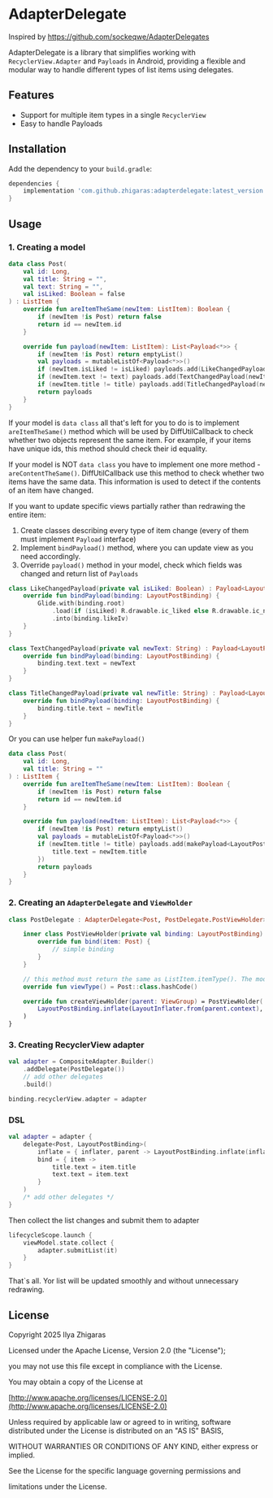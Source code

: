 # AdapterDelegate

Inspired by https://github.com/sockeqwe/AdapterDelegates

AdapterDelegate is a library that simplifies working with `RecyclerView.Adapter` and `Payloads` in Android, providing a flexible and modular way to handle different types of list items using delegates.

## Features

- Support for multiple item types in a single `RecyclerView`
- Easy to handle Payloads

## Installation

Add the dependency to your `build.gradle`:

```gradle
dependencies {
    implementation 'com.github.zhigaras:adapterdelegate:latest_version'
}
```

## Usage

### 1. Creating a model

```kotlin
data class Post(
    val id: Long,
    val title: String = "",
    val text: String = "",
    val isLiked: Boolean = false
) : ListItem {
    override fun areItemTheSame(newItem: ListItem): Boolean {
        if (newItem !is Post) return false
        return id == newItem.id
    }

    override fun payload(newItem: ListItem): List<Payload<*>> {
        if (newItem !is Post) return emptyList()
        val payloads = mutableListOf<Payload<*>>()
        if (newItem.isLiked != isLiked) payloads.add(LikeChangedPayload(newItem.isLiked))
        if (newItem.text != text) payloads.add(TextChangedPayload(newItem.text))
        if (newItem.title != title) payloads.add(TitleChangedPayload(newItem.title))
        return payloads
    }
}
```

If your model is `data class` all that's left for you to do is to implement `areItemTheSame()` method
which will be used by DiffUtilCallback to check whether two objects represent the same item.
For example, if your items have unique ids, this method should check their id equality.

If your model is NOT `data class` you have to implement one more method - `areContentTheSame()`. 
DiffUtilCallback use this method to check whether two items have the same data.
This information is used to detect if the contents of an item have changed.

If you want to update specific views partially rather than redrawing the entire item:
1. Create classes describing every type of item change (every of them must implement `Payload` interface)
2. Implement `bindPayload()` method, where you can update view as you need accordingly.
3. Override `payload()` method in your model, check which fields was changed and return list of `Payloads`

```kotlin
class LikeChangedPayload(private val isLiked: Boolean) : Payload<LayoutPostBinding> {
    override fun bindPayload(binding: LayoutPostBinding) {
        Glide.with(binding.root)
            .load(if (isLiked) R.drawable.ic_liked else R.drawable.ic_not_liked)
            .into(binding.likeIv)
    }
}

class TextChangedPayload(private val newText: String) : Payload<LayoutPostBinding> {
    override fun bindPayload(binding: LayoutPostBinding) {
        binding.text.text = newText
    }
}

class TitleChangedPayload(private val newTitle: String) : Payload<LayoutPostBinding> {
    override fun bindPayload(binding: LayoutPostBinding) {
        binding.title.text = newTitle
    }
}
```

Or you can use helper fun `makePayload()`

```kotlin
data class Post(
    val id: Long,
    val title: String = ""
) : ListItem {
    override fun areItemTheSame(newItem: ListItem): Boolean {
        if (newItem !is Post) return false
        return id == newItem.id
    }

    override fun payload(newItem: ListItem): List<Payload<*>> {
        if (newItem !is Post) return emptyList()
        val payloads = mutableListOf<Payload<*>>()
        if (newItem.title != title) payloads.add(makePayload<LayoutPostBinding> {
            title.text = newItem.title
        })
        return payloads
    }
}
```

### 2. Creating an `AdapterDelegate` and `ViewHolder`

```kotlin
class PostDelegate : AdapterDelegate<Post, PostDelegate.PostViewHolder>() {

    inner class PostViewHolder(private val binding: LayoutPostBinding) : ViewHolderDelegate<Post>(binding) {
        override fun bind(item: Post) {
            // simple binding
        }
    }

    // this method must return the same as ListItem.itemType(). The model-delegate linking is achieved by this.
    override fun viewType() = Post::class.hashCode()

    override fun createViewHolder(parent: ViewGroup) = PostViewHolder(
        LayoutPostBinding.inflate(LayoutInflater.from(parent.context), parent, false)
    )
}
```

### 3. Creating RecyclerView adapter

```kotlin
val adapter = CompositeAdapter.Builder()
    .addDelegate(PostDelegate())
    // add other delegates
    .build()

binding.recyclerView.adapter = adapter
```

### DSL

```kotlin
val adapter = adapter {
    delegate<Post, LayoutPostBinding>(
        inflate = { inflater, parent -> LayoutPostBinding.inflate(inflater, parent, false) },
        bind = { item ->
            title.text = item.title
            text.text = item.text
        }
    )
    /* add other delegates */
}
```

Then collect the list changes and submit them to adapter

```kotlin
lifecycleScope.launch { 
    viewModel.state.collect {
        adapter.submitList(it)
    }
}
```

That`s all. Yor list will be updated smoothly and without unnecessary redrawing.

## License

Copyright 2025 Ilya Zhigaras

Licensed under the Apache License, Version 2.0 (the "License");

you may not use this file except in compliance with the License.

You may obtain a copy of the License at

&#x20;  [http://www.apache.org/licenses/LICENSE-2.0](http://www.apache.org/licenses/LICENSE-2.0)

Unless required by applicable law or agreed to in writing, software
distributed under the License is distributed on an "AS IS" BASIS,

WITHOUT WARRANTIES OR CONDITIONS OF ANY KIND, either express or implied.

See the License for the specific language governing permissions and

limitations under the License.

